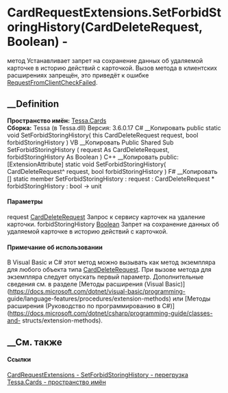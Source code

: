 # CardRequestExtensions.SetForbidStoringHistory(CardDeleteRequest, Boolean) -
метод
Устанавливает запрет на сохранение данных об удаляемой карточке в историю
действий с карточкой. Вызов метода в клиентских расширениях запрещён, это
приведёт к ошибке
[RequestFromClientCheckFailed](F_Tessa_Cards_CardValidationKeys_RequestFromClientCheckFailed.htm).
## __Definition
 **Пространство имён:** [Tessa.Cards](N_Tessa_Cards.htm)  
 **Сборка:** Tessa (в Tessa.dll) Версия: 3.6.0.17
C# __Копировать
     public static void SetForbidStoringHistory(
    	this CardDeleteRequest request,
    	bool forbidStoringHistory
    )
VB __Копировать
    <ExtensionAttribute>
    Public Shared Sub SetForbidStoringHistory ( 
    	request As CardDeleteRequest,
    	forbidStoringHistory As Boolean
    )
C++ __Копировать
     public:
    [ExtensionAttribute]
    static void SetForbidStoringHistory(
    	CardDeleteRequest^ request, 
    	bool forbidStoringHistory
    )
F# __Копировать
     [<ExtensionAttribute>]
    static member SetForbidStoringHistory : 
            request : CardDeleteRequest * 
            forbidStoringHistory : bool -> unit 
#### Параметры
request [CardDeleteRequest](T_Tessa_Cards_CardDeleteRequest.htm)
    Запрос к сервису карточек на удаление карточки.
forbidStoringHistory
[Boolean](https://learn.microsoft.com/dotnet/api/system.boolean)
     Запрет на сохранение данных об удаляемой карточке в историю действий с карточкой. 
#### Примечание об использовании
В Visual Basic и C# этот метод можно вызывать как метод экземпляра для любого
объекта типа [CardDeleteRequest](T_Tessa_Cards_CardDeleteRequest.htm). При
вызове метода для экземпляра следует опускать первый параметр. Дополнительные
сведения см. в разделе [Методы расширения (Visual
Basic)](https://docs.microsoft.com/dotnet/visual-basic/programming-
guide/language-features/procedures/extension-methods) или [Методы расширения
(Руководство по программированию в
C#)](https://docs.microsoft.com/dotnet/csharp/programming-guide/classes-and-
structs/extension-methods).
##  __См. также
#### Ссылки
[CardRequestExtensions - ](T_Tessa_Cards_CardRequestExtensions.htm)
[SetForbidStoringHistory -
перегрузка](Overload_Tessa_Cards_CardRequestExtensions_SetForbidStoringHistory.htm)
[Tessa.Cards - пространство имён](N_Tessa_Cards.htm)
